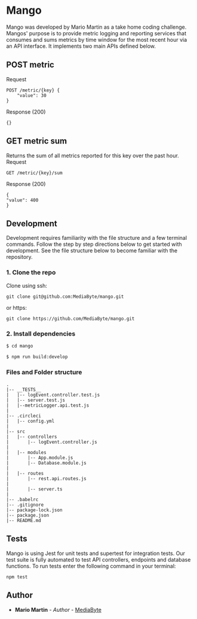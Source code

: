 # Mango
Mango was developed by Mario Martin as a take home coding challenge. Mangos' purpose is to provide metric logging and reporting services that consumes and sums metrics by time window for the most recent hour via an API interface. It implements two main APIs defined below.

## POST metric
Request
```
POST ​/metric/​{key} {
    "value"​: ​30
} ​
```
Response (200)
```
{}
```

## GET metric sum
Returns the sum of all metrics reported for this key over the past hour.
Request
```
GET ​/metric/​{key}/sum
```
Response (200)
```
{
"value": ​400
}
```

## Development
Development requires familiarity with the file structure and a few terminal commands. Follow the step by step directions below to get started with development.  See the file structure below to become familiar with the repository.

### 1. Clone the repo
Clone using ssh:
```
git clone git@github.com:MediaByte/mango.git
```
or https:
```
git clone https://github.com/MediaByte/mango.git
```

### 2. Install dependencies
```sh
$ cd mango
```
```sh
$ npm run build:develop
```

### Files and Folder structure
```
.
|-- __TESTS__
|   |-- logEvent.controller.test.js
|   |-- server.test.js
|   |--metricLogger.api.test.js
|
|-- .circleci
|   |-- config.yml
|
|-- src
|   |-- controllers
|       |-- logEvent.controller.js
|
|   |-- modules
|       |-- App.module.js
|       |-- Database.module.js
|
|   |-- routes
|       |-- rest.api.routes.js
|
|       |-- server.ts
|
|-- .babelrc
|-- .gitignore
|-- package-lock.json
|-- package.json
|-- README.md
```

## Tests
Mango is using Jest for unit tests and supertest for integration tests. Our test suite is fully automated to test API controllers, endpoints and database functions.  To run tests enter the following command in your terminal:
```
npm test
```

## Author
* **Mario Martin** - *Author* - [MediaByte](https://github.com/MediaByte)


